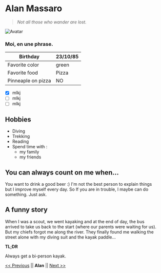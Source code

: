 # Alan Massaro

>*Not all those who wander are lost.*

![Avatar](https://media-exp1.licdn.com/dms/image/C5103AQGQQ5KPiCd_9g/profile-displayphoto-shrink_400_400/0?e=1607558400&v=beta&t=gZUhWtK3OtNTfA_YHUtOc1WsI3RlFK_pBeHv_zTkWXM)

### Moi, en une phrase.

| Birthday           | 23/10/85|
|--------------------|---------|
| Favorite color     | green   |
| Favorite food      | Pizza   |
| Pinneaple on pizza |  NO   |

- [x] mlkj
- [ ] mlkj
- [ ] mlkj

## Hobbies

* Diving
* Trekking
* Reading
* Spend time with :
  * my family
  * my friends

## You can always count on me when...
You want to drink a good beer :)
I'm not the best person to explain things but I improve myself every day. So If you are in trouble, I maybe can do something. Just ask.

## A funny story

When I was a scout, we went kayaking and at the end of day, the bus arrived to take us back to the start (where our parents were waiting for us). But my chiefs forgot me along the river. They finally found me walking the street alone with my diving suit and the kayak paddle...

**TL;DR**

Always get a bi-person kayak.

[<< Previous](https://github.com/JonathanMaillard/markdown-challenge) || **Alan** || [Next >>](https://github.com/Marmouz82/markdown-challenge)
